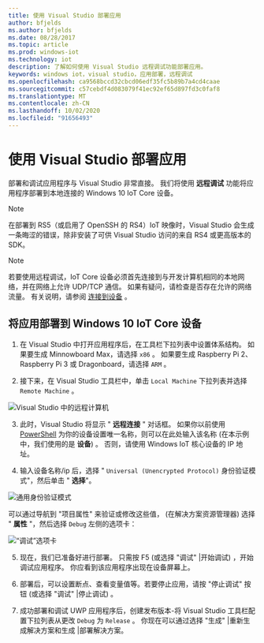```yaml
---
title: 使用 Visual Studio 部署应用
author: bfjelds
ms.author: bfjelds
ms.date: 08/28/2017
ms.topic: article
ms.prod: windows-iot
ms.technology: iot
description: 了解如何使用 Visual Studio 远程调试功能部署应用。
keywords: windows iot，visual studio，应用部署，远程调试
ms.openlocfilehash: ca9568bccd32cbcd06edf35fc5b89b7a4cd4caae
ms.sourcegitcommit: c57cebdf4d083079f41ec92ef65d897fd3c0faf8
ms.translationtype: MT
ms.contentlocale: zh-CN
ms.lasthandoff: 10/02/2020
ms.locfileid: "91656493"
---
```

# <a name="deploying-an-app-with-visual-studio"></a>使用 Visual Studio 部署应用

部署和调试应用程序与 Visual Studio 非常直接。 我们将使用 **远程调试** 功能将应用程序部署到本地连接的 Windows 10 IoT Core 设备。 

> [!NOTE]
> 在部署到 RS5（或启用了 OpenSSH 的 RS4）IoT 映像时，Visual Studio 会生成一条晦涩的错误，除非安装了可供 Visual Studio 访问的来自 RS4 或更高版本的 SDK。

> [!NOTE]
> 若要使用远程调试，IoT Core 设备必须首先连接到与开发计算机相同的本地网络，并在网络上允许 UDP/TCP 通信。 如果有疑问，请检查是否存在允许的网络流量。 有关说明，请参阅 [连接到设备](../connect-your-device/SetupWiFi.md) 。

## <a name="deploy-apps-to-your-windows-10-iot-core-device"></a>将应用部署到 Windows 10 IoT Core 设备

1. 在 Visual Studio 中打开应用程序后，在工具栏下拉列表中设置体系结构。 如果要生成 Minnowboard Max，请选择 `x86` 。 如果要生成 Raspberry Pi 2、Raspberry Pi 3 或 Dragonboard，请选择 `ARM` 。

2. 接下来，在 Visual Studio 工具栏中，单击 `Local Machine` 下拉列表并选择 `Remote Machine` 。

![Visual Studio 中的远程计算机](../media/AppDeployment/remote-vs.png)

3. 此时，Visual Studio 将显示 " **远程连接** " 对话框。 如果你以前使用 [PowerShell](../connect-your-device/PowerShell.md) 为你的设备设置唯一名称，则可以在此处输入该名称 (在本示例中，我们使用的是 **设备**) 。 否则，请使用 Windows IoT 核心设备的 IP 地址。

4. 输入设备名称/ip 后，选择 " `Universal (Unencrypted Protocol)` 身份验证模式"，然后单击 " **选择**"。 

![通用身份验证模式](../media/AppDeployment/remote-connections.png)

可以通过导航到 "项目属性" 来验证或修改这些值， (在解决方案资源管理器) 选择 " **属性** "，然后选择 `Debug` 左侧的选项卡：

![“调试”选项卡](../media/AppDeployment/debug-tab.png)

5. 现在，我们已准备好进行部署。 只需按 F5 (或选择 "调试" |开始调试) ，开始调试应用程序。 你应看到该应用程序出现在设备屏幕上。

6. 部署后，可以设置断点、查看变量值等。若要停止应用，请按 "停止调试" 按钮 (或选择 "调试" |停止调试) 。

7. 成功部署和调试 UWP 应用程序后，创建发布版本-将 Visual Studio 工具栏配置下拉列表从更改 `Debug` 为 `Release` 。  你现在可以通过选择 "生成" |重新生成解决方案和生成 |部署解决方案。
